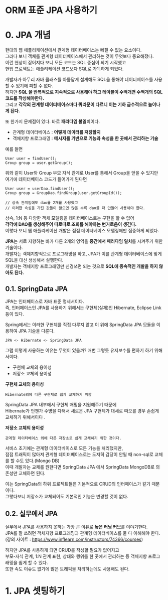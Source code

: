 
ORM 표준 JPA 사용하기
==================
# 0. JPA 개념  
현대의 웹 애플리케이션에서 관계형 데이터베이스는 빠질 수 없는 요소이다.            
그러다 보니 객체를 관계형 데이터베이스에서 관리하는 것이 무엇보다 중요해졌다.         
이런 현상이 짙어지다 보니 모든 코드는 SQL 중심이 되기 시작했고          
현업 프로젝트는 애플리케이션 코드보다 SQL로 가득하게 되었다.       
     
개발자가 아무리 자바 클래스를 아름답게 설계해도 SQL을 통해야 데이터베이스를 사용할 수 있기에 피할 수 없다.         
하지만 **SQL 을 반복적으로 지속적으로 사용해야 하고 테이블이 수백개면 수백개의 SQL 코드를 작성해야한다.**      
그리고 **각각의 관계형 데이터베이스마다 쿼리문이 다르니 이는 기하 급수적으로 늘어나게 된다.**       

또 한가지 문제점이 있다. 바로 **패러다임 불일치**이다.    
* 관계형 데이터베이스 : **어떻게 데이터를 저장할지**
* 객체지향 프로그래밍 : **메시지를 기반으로 기능과 속성을 한 곳에서 관리하는 기술**

예를 들면 
```
User user = findUser();
Group group = user.getGroup();
```
위와 같이 User와 Group 부모 자식 관계로 User를 통해서 Group을 얻을 수 있지만
여기에 데이터베이스 코드가 들어가게 된다면  
```
User user = userDao.findUser();
Group group = GroupDao.findGroup(user.getGroupId());

// 상속 관계임에도 dao를 2개를 사용했고 
// 이러한 속성을 가진 값들이 많으면 많을 수록 dao를 더 만들어 사용해야 한다.   
```
상속, 1:N 등 다양한 객체 모델링을 데이터베이스로는 구현을 할 수 없어             
**각각에 DAO를 생성해주어 따로따로 조회를 해야하는 번거로움이 생긴다.**          
이렇다 보니 웹 애플리케이션 개발은 점점 데이터베이스 모델링에만 집중하게 되었다.   
     
**JPA**는 서로 지향하는 바가 다른 2개의 영역을 **중간에서 패러다임 일치**를 시켜주기 위한 기술이다.      
개발자는 객체지향적으로 프로그래밍을 하고, JPA가 이를 관계형 데이터베이스에 맞게 SQL을 대신 생성해서 실행한다.    
개발자는 객체지향 프로그래밍만 신경쓰면 되는 것으로 **SQL에 종속적인 개발을 하지 않아도 된다.**   

## 0.1. SpringData JPA 
JPA는 인터페이스로 자바 표준 명세서이다.  
즉, 인터페이스인 JPA를 사용하기 위해서는 구현체(실체)인 Hibernate, Eclipse Link등이 있다.  
  
Spring에서는 이러한 구현체를 직접 다루지 않고 이 위에 SpringData JPA 모듈을 이용하여 JPA 기술을 다룬다.   
```
JPA <- Hibernate <- SpringData JPA
```  
그럼 이렇게 사용하는 이유는 무엇이 있을까? 매번 그렇듯 유지보수를 편하기 하기 위해서이다.   
    
* 구현체 교체의 용이성  
* 저장소 교체의 용이성   

**구현체 교체의 용이성**
```
Hibernate외에 다른 구현체로 쉽게 교체하기 위함
```  
SpringData JPA 내부에서 구현체 매핑을 지원해주기 때문에    
Hibernate가 언젠가 수명을 다해서 새로운 JPA 구현체가 대세로 떠오를 경우 손쉽게 교체하기 위해서이다    .       
      
**저장소 교체의 용이성**    
```
관계형 데이터베이스 외에 다른 저장소로 쉽게 교체하기 위한 것이다.      
```   
서비스 초기에는 관계형 데이터베이스로 모든 기능을 처리했지만,     
점점 트래픽이 많아져 관계형 데이터베이스로는 도저히 감당이 안될 때 non-sql로 교체를 할 수도 있다.(Mongo DB)         
이때 개발자는 교체를 원한다면 SpringData JPA 에서 SpringData MongoDB로 의존성만 교체하면 된다.      
       
이는 SpringData의 하위 프로젝트들은 기본적으로 CRUD의 인터페이스가 같기 때문이다.     
그렇다보니 저장소가 교체되어도 기본적인 기능은 변경할 것이 없다.     
      
## 0.2. 실무에서 JPA     
실무에서 JPA를 사용하지 못하는 가장 큰 이유로 **높은 러닝 커브**를 이야기한다.      
JPA를 잘 쓰려면 객체지향 프로그래밍과 관계형 데이터베이스를 둘 다 이해해야 한다.     
(강의 사이트 : https://www.inflearn.com/instructors/74366/courses)       
      
하지만 JPA를 사용하게 되면 CRUD를 작성할 필요가 없어지고       
부모-자식 관계, 1:N 관계 표현, 상태와 행위를 한 곳에서 관리하는 등 객체지향 프로그래밍을 쉽게 할 수 있다.       
또한 속도 이슈도 없기에 많은 트래픽을 처리하는데도 사용해도 된다.       
     
# 1. JPA 셋팅하기 
